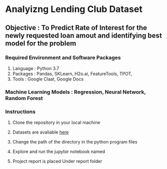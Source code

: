 # Analyizng Lending Club Dataset

## Objective : To Predict Rate of Interest for the newly requested loan amout and identifying best model for the problem 

### Required Environment and Software Packages

1. Language : Python 3.7
2. Packages : Pandas, SKLearn, H2o.ai, FeatureTools, TPOT,  
3. Tools : Google Claat, Google Docs

### Machine Learning Models : Regression, Neural Network, Random Forest 

### Instructions
1. Clone the repository in your local machine

2. Datasets are avaliable [here](https://bit.ly/2HNns0T)

3. Change the path of the directory in the python program files

4. Explore and run the jupytor notebook named

5. Project report is placed Under report folder
